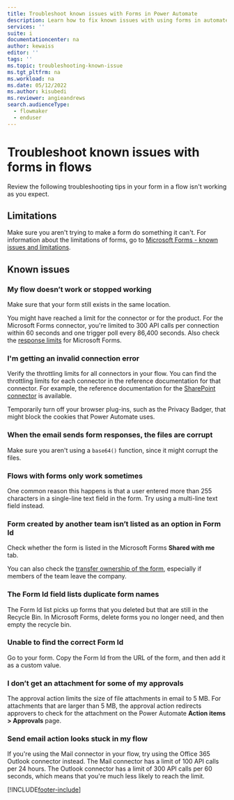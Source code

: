 ```yaml
---
title: Troubleshoot known issues with Forms in Power Automate
description: Learn how to fix known issues with using forms in automated flows.
services: ''
suite: i
documentationcenter: na
author: kewaiss
editor: ''
tags: ''
ms.topic: troubleshooting-known-issue
ms.tgt_pltfrm: na
ms.workload: na
ms.date: 05/12/2022
ms.author: kisubedi
ms.reviewer: angieandrews
search.audienceType: 
  - flowmaker
  - enduser
---
```


# Troubleshoot known issues with forms in flows

Review the following troubleshooting tips in your form in a flow isn't working as you expect.

## Limitations

Make sure you aren't trying to make a form do something it can't. For information about the limitations of forms, go to [Microsoft Forms - known issues and limitations](/connectors/microsoftforms/#known-issues-and-limitations).

## Known issues

### My flow doesn’t work or stopped working

Make sure that your form still exists in the same location.

You might have reached a limit for the connector or for the product. For the Microsoft Forms connector, you're limited to 300 API calls per connection within 60 seconds and one trigger poll every 86,400 seconds. Also check the [response limits](https://support.microsoft.com/office/form-question-response-and-character-limits-in-microsoft-forms-ec15323d-92a4-4c33-bf88-3fdb9e5b5fea) for Microsoft Forms.

### I'm getting an invalid connection error

Verify the throttling limits for all connectors in your flow. You can find the throttling limits for each connector in the reference documentation for that connector. For example, the reference documentation for the [SharePoint connector](/connectors/sharepointonline/#general-limits) is available.

Temporarily turn off your browser plug-ins, such as the Privacy Badger, that might block the cookies that Power Automate uses.

### When the email sends form responses, the files are corrupt

Make sure you aren't using a `base64()` function, since it might corrupt the files.

### Flows with forms only work sometimes

One common reason this happens is that a user entered more than 255 characters in a single-line text field in the form. Try using a multi-line text field instead.

### Form created by another team isn’t listed as an option in Form Id

Check whether the form is listed in the Microsoft Forms **Shared with me** tab.

You can also check the [transfer ownership of the form](https://support.microsoft.com/office/transfer-ownership-of-a-form-921a6361-a4e5-44ea-bce9-c4ed63aa54b4), especially if members of the team leave the company.

### The Form Id field lists duplicate form names

The Form Id list picks up forms that you deleted but that are still in the Recycle Bin. In Microsoft Forms, delete forms you no longer need, and then empty the recycle bin.

### Unable to find the correct Form Id

Go to your form. Copy the Form Id from the URL of the form, and then add it as a custom value.

### I don’t get an attachment for some of my approvals

The approval action limits the size of file attachments in email to 5 MB. For attachments that are larger than 5 MB, the approval action redirects approvers to check for the attachment on the Power Automate **Action items > Approvals** page.

### Send email action looks stuck in my flow

If you're using the Mail connector in your flow, try using the Office 365 Outlook connector instead. The Mail connector has a limit of 100 API calls per 24 hours. The Outlook connector has a limit of 300 API calls per 60 seconds, which means that you're much less likely to reach the limit.

[!INCLUDE[footer-include](../includes/footer-banner.md)]
